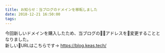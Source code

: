 ```yaml
---
title: お知らせ：当ブログのドメインを移転しました
date: 2018-12-21 16:50:00
tags:
---
```

今回新しいドメインを購入したため、当ブログのアドレスを変更することとなりました。  
新しいURLはこちらです→ https://blog.keas.tech/
